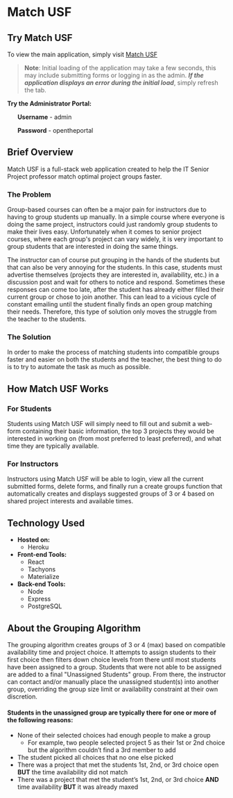 # Match USF
## Try Match USF 
To view the main application, simply visit [Match USF](https://musf-frontend.herokuapp.com/)


> **Note**: Initial loading of the application may take a few seconds, this may include submitting forms or logging in as the admin. ***If the application displays an error during the initial load***, simply refresh the tab.


**Try the Administrator Portal:**


&nbsp;&nbsp;&nbsp;&nbsp;&nbsp;&nbsp;**Username** - admin 


&nbsp;&nbsp;&nbsp;&nbsp;&nbsp;&nbsp;**Password** - opentheportal

## Brief Overview
Match USF is a full-stack web application created to help the IT Senior Project professor match optimal project groups faster.
### The Problem
Group-based courses can often be a major pain for instructors due to having to group students up manually. In a simple course where everyone is doing the same project, instructors could just randomly group students to make their lives easy. Unfortunately when it comes to senior project courses, where each group's project can vary widely, it is very important to group students that are interested in doing the same things.


The instructor can of course put grouping in the hands of the students but that can also be very annoying for the students. In this case, students must advertise themselves (projects they are interested in, availability, etc.) in a discussion post and wait for others to notice and respond. Sometimes these responses can come too late, after the student has already either filled their current group or chose to join another. This can lead to a vicious cycle of constant emailing until the student finally finds an open group matching their needs. Therefore, this type of solution only moves the struggle from the teacher to the students.
### The Solution
In order to make the process of matching students into compatible groups faster and easier on both the students and the teacher, the best thing to do is to try to automate the task as much as possible.
## How Match USF Works
### For Students
Students using Match USF will simply need to fill out and submit a web-form containing their basic information, the top 3 projects they would be interested in working on (from most preferred to least preferred), and what time they are typically available.
### For Instructors
Instructors using Match USF will be able to login, view all the current submitted forms, delete forms, and finally run a create groups function that automatically creates and displays suggested groups of 3 or 4 based on shared project interests and available times.
## Technology Used
- **Hosted on:**
  - Heroku
- **Front-end Tools:**
  - React
  - Tachyons
  - Materialize
- **Back-end Tools:**
  - Node
  - Express
  - PostgreSQL
## About the Grouping Algorithm
The grouping algorithm creates groups of 3 or 4 (max) based on compatible availability time and project choice. It attempts to assign students to their first choice then filters down choice levels from there until most students have been assigned to a group. Students that were not able to be assigned are added to a final "Unassigned Students" group. From there, the instructor can contact and/or manually place the unassigned student(s) into another group, overriding the group size limit or availability constraint at their own discretion.


#### Students in the unassigned group are typically there for one or more of the following reasons:
- None of their selected choices had enough people to make a group
    - For example, two people selected project 5 as their 1st or 2nd choice but the algorithm couldn’t find a 3rd member to add
- The student picked all choices that no one else picked
- There was a project that met the students 1st, 2nd, or 3rd choice open **BUT** the time availability did not match
- There was a project that met the student’s 1st, 2nd, or 3rd choice **AND** time availability **BUT** it was already maxed 
